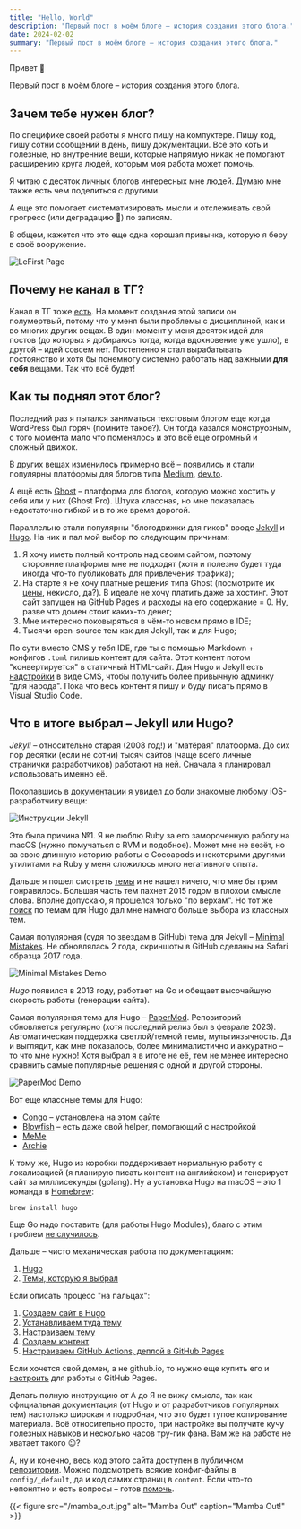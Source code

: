 ```yaml
---
title: "Hello, World"
description: "Первый пост в моём блоге – история создания этого блога."
date: 2024-02-02
summary: "Первый пост в моём блоге – история создания этого блога."
---
```

Привет :wave:

Первый пост в моём блоге – история создания этого блога.

## Зачем тебе нужен блог?

По специфике своей работы я много пишу на компуктере. Пишу код, пишу сотни сообщений в день, пишу документации. Всё это хоть и полезные, но внутренние вещи, которые напрямую никак не помогают расширению круга людей, которым моя работа может помочь. 

Я читаю с десяток личных блогов интересных мне людей. Думаю мне также есть чем поделиться с другими.

А еще это помогает систематизировать мысли и отслеживать свой прогресс (или деградацию 🫠) по записям.

В общем, кажется что это еще одна хорошая привычка, которую я беру в своё вооружение.

![LeFirst Page](lebron_reading.jpg "Читатели моего блога")

## Почему не канал в ТГ?

Канал в ТГ тоже [есть](https://t.me/mmd_lit). На момент создания этой записи он полумертвый, потому что у меня были проблемы с дисциплиной, как и во многих других вещах. В один момент у меня десяток идей для постов (до которых я добираюсь тогда, когда вдохновение уже ушло), в другой – идей совсем нет. Постепенно я стал вырабатывать постоянство и хотя бы понемногу системно работать над важными **для себя** вещами. Так что всё будет!

## Как ты поднял этот блог?

Последний раз я пытался заниматься текстовым блогом еще когда WordPress был горяч (помните такое?). Он тогда казался монструозным, с того момента мало что поменялось и это всё еще огромный и сложный движок.

В других вещах изменилось примерно всё – появились и стали популярны платформы для блогов типа [Medium](https://medium.com), [dev.to](https://dev.to).

А ещё есть [Ghost](https://ghost.org) – платформа для блогов, которую можно хостить у себя или у них (Ghost Pro). Штука классная, но мне показалась недостаточно гибкой и в то же время дорогой.

Параллельно стали популярны "блогодвижки для гиков" вроде [Jekyll](https://jekyllrb.com/) и [Hugo](https://gohugo.io/). На них и пал мой выбор по следующим причинам:
1. Я хочу иметь полный контроль над своим сайтом, поэтому сторонние платформы мне не подходят (хотя и полезно будет туда иногда что-то публиковать для привлечения трафика);
2. На старте я не хочу платные решения типа Ghost (посмотрите их [цены](https://ghost.org/pricing/), некисло, да?). В идеале не хочу платить даже за хостинг. Этот сайт запущен на GitHub Pages и расходы на его содержание = 0. Ну, разве что домен стоит каких-то денег;
3. Мне интересно поковыряться в чём-то новом прямо в IDE;
4. Тысячи open-source тем как для Jekyll, так и для Hugo;

По сути вместо CMS у тебя IDE, где ты с помощью Markdown + конфигов `.toml` пилишь контент для сайта. Этот контент потом "конвертируется" в статичный HTML-сайт. Для Hugo и Jekyll есть [надстройки](https://cloudcannon.com/hugo-cms/) в виде CMS, чтобы получить более привычную админку "для народа". Пока что весь контент я пишу и буду писать прямо в Visual Studio Code.


## Что в итоге выбрал – Jekyll или Hugo?

*Jekyll* – относительно старая (2008 год!) и "матёрая" платформа. До сих пор десятки (если не сотни) тысяч сайтов (чаще всего личные странички разработчиков) работают на ней. Сначала я планировал использовать именно её.

Покопавшись в [документации](https://jekyllrb.com/docs/) я увидел до боли знакомые любому iOS-разработчику вещи:

![Инструкции Jekyll](jekyll_instructions.png "Ruby, Bundler, Gems. Где-то мы это уже всё [видели](https://cocoapods.org/)?")

Это была причина №1. Я не люблю Ruby за его замороченную работу на macOS (нужно помучаться с RVM и подобное). Может мне не везёт, но за свою длинную историю работы с Cocoapods и некоторыми другими утилитами на Ruby у меня сложилось много негативного опыта.


Дальше я пошел смотреть [темы](https://github.com/topics/jekyll-theme) и не нашел ничего, что мне бы прям понравилось. Большая часть тем пахнет 2015 годом в плохом смысле слова. Вполне допускаю, я прошелся только "по верхам". Но тот же [поиск](https://github.com/topics/hugo-theme) по темам для Hugo дал мне намного больше выбора из классных тем. 

Самая популярная (судя по звездам в GitHub) тема для Jekyll – [Minimal Mistakes](https://github.com/mmistakes/minimal-mistakes). Не обновлялась 2 года, скриншоты в GitHub сделаны на Safari образца 2017 года.

![Minimal Mistakes Demo](minimal_mistakes.png "[Демка](https://mmistakes.github.io/minimal-mistakes/) темы Minimal Mistakes.")

*Hugo* появился в 2013 году, работает на Go и обещает высочайшую скорость работы (генерации сайта).

Самая популярная тема для Hugo – [PaperMod](https://github.com/adityatelange/hugo-PaperMod). Репозиторий обновляется регулярно (хотя последний релиз был в феврале 2023). Автоматическая поддержка светлой/темной темы, мультиязычность. Да и выглядит, как мне показалось, более минималистично и аккуратно – то что мне нужно! Хотя выбрал я в итоге не её, тем не менее интересно сравнить самые популярные решения с одной и другой стороны.

![PaperMod Demo](papermod.png "[Демка](https://adityatelange.github.io/hugo-PaperMod/) темы PaperMode.")

Вот еще классные темы для Hugo:
* [Congo](https://github.com/jpanther/congo) – установлена на этом сайте
* [Blowfish](https://github.com/nunocoracao/blowfish) – есть даже свой helper, помогающий с настройкой
* [MeMe](https://github.com/reuixiy/hugo-theme-meme)
* [Archie](https://github.com/athul/archie)

К тому же, Hugo из коробки поддерживает нормальную работу с локализацией (я планирую писать контент на английском) и генерирует сайт за миллисекунды (golang). Ну а установка Hugo на macOS – это 1 команда в [Homebrew](https://brew.sh):

```
brew install hugo
```

Еще Go надо поставить (для работы Hugo Modules), благо с этим проблем [не случилось](https://go.dev/doc/install).

Дальше – чисто механическая работа по документациям:
1. [Hugo](https://gohugo.io/getting-started/)
2. [Темы, которую я выбрал](https://jpanther.github.io/congo/docs/)

Если описать процесс "на пальцах":
1. [Создаем сайт в Hugo](https://jpanther.github.io/congo/docs/installation/#create-a-new-site)
2. [Устанавливаем туда тему](https://jpanther.github.io/congo/docs/installation/#install-using-hugo)
3. [Настраиваем тему](https://jpanther.github.io/congo/docs/getting-started/)
4. [Создаем контент](https://gohugo.io/content-management/)
5. [Настраиваем GitHub Actions, деплой в GitHub Pages](https://gohugo.io/hosting-and-deployment/hosting-on-github/)

Если хочется свой домен, а не github.io, то нужно еще купить его и [настроить](https://docs.github.com/en/pages/configuring-a-custom-domain-for-your-github-pages-site/about-custom-domains-and-github-pages) для работы с GitHub Pages.

Делать полную инструкцию от А до Я не вижу смысла, так как официальная документация (от Hugo и от разработчиков популярных тем) настолько широкая и подробная, что это будет тупое копирование материала. Всё относительно просто, при настройке вы получите кучу полезных навыков и несколько часов тру-гик фана. Вам же на работе не хватает такого 😉?


А, ну и конечно, весь код этого сайта доступен в публичном [репозитории](https://github.com/maximality/maximality.github.io). Можно подсмотреть всякие конфиг-файлы в `config/_default`, да и код самих страниц в `content`. Если что-то непонятно и есть вопросы – готов [помочь](https://t.me/maximality).

{{< figure
    src="/mamba_out.jpg"
    alt="Mamba Out"
    caption="Mamba Out!"
    >}}